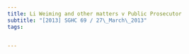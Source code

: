 ```yaml
---
title: Li Weiming and other matters v Public Prosecutor 
subtitle: "[2013] SGHC 69 / 27\_March\_2013"
tags:


---
```


